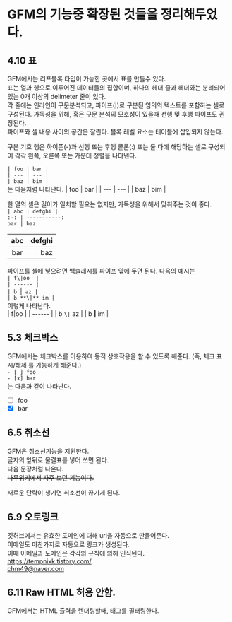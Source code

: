 # GFM의 기능중 확장된 것들을 정리해두었다.

## 4.10 표
GFM에서는 리프블록 타입이 가능한 곳에서 표를 만들수 있다.<br>
표는 열과 헹으로 이루어진 데이터들의 집합이며, 하나의 헤더 줄과 헤더와는 분리되어있는 0개 이상의 delimeter 줄이 있다.<br>
각 줄에는 인라인이 구문분석되고, 파이프(|)로 구분된 임의의  텍스트를 포함하는 셀로 구성된다. 가독성을 위해, 혹은 구문 분석의 모호성이 있을때 선행 및 후행 파이프도 권장된다. <br>파이프와 셀 내용 사이의 공간은 잘린다. 블록 레벨 요소는 테이블에 삽입되지 않는다.<br>

구분 기호 행은 하이픈(-)과 선행 또는 후행 콜론(:) 또는 둘 다에 해당하는 셀로 구성되어 각각 왼쪽, 오른쪽 또는 가운데 정렬을 나타낸다.

`| foo | bar |` <br>
`| --- | --- |` <br>
`| baz | bim |` <br>
는 다음처럼 나타난다.
| foo | bar |
| --- | --- |
| baz | bim |<br>



한 열의 셀은 길이가 일치할 필요는 없지만, 가독성을 위해서 맞춰주는 것이 좋다.<br>
`| abc | defghi |`<br>
`:-: | -----------:`<br>
`bar | baz`<br>


| abc | defghi |
:-: | -----------:
bar | baz


파이프를 셀에 넣으려면 백슬래시를 파이프 앞에 두면 된다.
다음의 예시는 <br>
`| f\|oo  |`<br>
`| ------ |`<br>
`| b `\|` az |`<br>
`| b **\|** im |`<br>
이렇게 나타난다.<br>
| f\|oo  |
| ------ |
| b `\|` az |
| b **\|** im |


## 5.3 체크박스
GFM에서는 체크박스를 이용하여 동적 상호작용을 할 수 있도록 해준다. (즉, 체크 표시/해제 를 가능하게 해준다.)<br>
`- [ ] foo` <br>
`- [x] bar` <br>
는 다음과 같이 나타난다.<br>
- [ ] foo <br>
- [x] bar <br>

## 6.5 취소선
GFM은 취소선기능을 지원한다.<br>
글자의 앞뒤로 물결표를 넣어 쓰면 된다.<br>
다음 문장처럼 나온다.<br>
~~나무위키에서 자주 보던 기능이다.~~<br>

새로운 단락이 생기면 취소선이 끊기게 된다.

## 6.9 오토링크
깃허브에서는 유효한 도메인에 대해 url을 자동으로 만들어준다. <br>
이메일도 마찬가지로 자동으로 링크가 생성된다.<br>
이때 이메일과 도메인은 각각의 규칙에 의해 인식된다.<br>
https://tempnixk.tistory.com/<br>
chm49@naver.com<br>

## 6.11 Raw HTML 허용 안함.
GFM에서는 HTML 출력을 렌더링할때, 태그를 필터링한다.
<title> <br>
<textarea> <br>
<style> <br>
<xmp> <br>
<iframe> <br>
<noembed> <br>
<noframes> <br>
<script> <br>
<plaintext> <br>
위의 HTML 태그들은 필터링 되어 GFM고유의 방식으로 렌더링된다. <
다른 태그들은 필터링되지 않는다.
